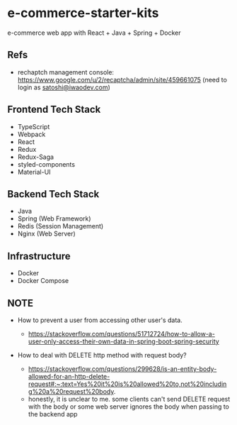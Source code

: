 # e-commerce-starter-kits
e-commerce web app with React + Java + Spring + Docker

## Refs

  - rechaptch management console: https://www.google.com/u/2/recaptcha/admin/site/459661075 (need to login as satoshi@iwaodev.com)

## Frontend Tech Stack

  - TypeScript
  - Webpack
  - React
  - Redux
  - Redux-Saga
  - styled-components
  - Material-UI

## Backend Tech Stack

  - Java 
  - Spring (Web Framework)
  - Redis (Session Management)
  - Nginx (Web Server)

## Infrastructure

  - Docker
  - Docker Compose

## NOTE

  - How to prevent a user from accessing other user's data.

    - https://stackoverflow.com/questions/51712724/how-to-allow-a-user-only-access-their-own-data-in-spring-boot-spring-security

  - How to deal with DELETE http method with request body?

    - https://stackoverflow.com/questions/299628/is-an-entity-body-allowed-for-an-http-delete-request#:~:text=Yes%20it%20is%20allowed%20to,not%20including%20a%20request%20body.
    - honestly, it is unclear to me. some clients can't send DELETE request with the body or some web server ignores the body when passing to the backend app     
